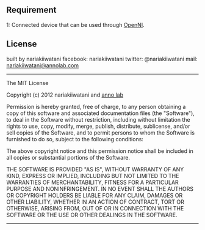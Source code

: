 
## Requirement
1: Connected device that can be used through [OpenNI](http://www.openni.org/ "OpenNI").

## License
built by nariakiiwatani
facebook: nariakiiwatani
twitter: @nariakiiwatani
mail: nariakiiwatani@annolab.com

----------------------------------------------------------

The MIT License

Copyright (c) 2012 nariakiiwatani and [anno lab](http://www.annolab.com/ "anno lab")

Permission is hereby granted, free of charge, to any person obtaining a copy
of this software and associated documentation files (the "Software"), to deal
in the Software without restriction, including without limitation the rights
to use, copy, modify, merge, publish, distribute, sublicense, and/or sell
copies of the Software, and to permit persons to whom the Software is
furnished to do so, subject to the following conditions:

The above copyright notice and this permission notice shall be included in
all copies or substantial portions of the Software.

THE SOFTWARE IS PROVIDED "AS IS", WITHOUT WARRANTY OF ANY KIND, EXPRESS OR
IMPLIED, INCLUDING BUT NOT LIMITED TO THE WARRANTIES OF MERCHANTABILITY,
FITNESS FOR A PARTICULAR PURPOSE AND NONINFRINGEMENT. IN NO EVENT SHALL THE
AUTHORS OR COPYRIGHT HOLDERS BE LIABLE FOR ANY CLAIM, DAMAGES OR OTHER
LIABILITY, WHETHER IN AN ACTION OF CONTRACT, TORT OR OTHERWISE, ARISING FROM,
OUT OF OR IN CONNECTION WITH THE SOFTWARE OR THE USE OR OTHER DEALINGS IN
THE SOFTWARE.

----------------------------------------------------------
